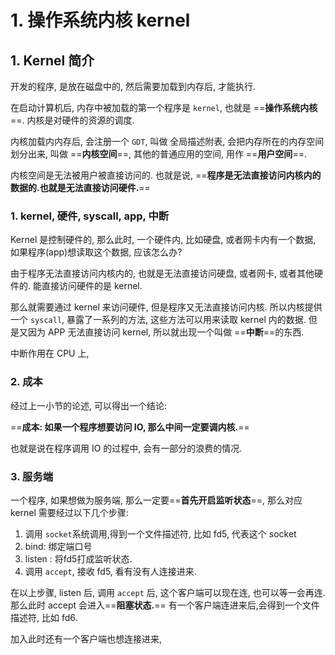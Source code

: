 # 1. 操作系统内核 kernel

## 1. Kernel 简介

开发的程序, 是放在磁盘中的, 然后需要加载到内存后, 才能执行. 

在启动计算机后, 内存中被加载的第一个程序是 `kernel`, 也就是 ==**操作系统内核**==. 内核是对硬件的资源的调度.

内核加载内内存后, 会注册一个 `GDT`, 叫做 全局描述附表, 会把内存所在的内存空间划分出来, 叫做 ==**内核空间**==, 其他的普通应用的空间, 用作 ==**用户空间**==. 

内核空间是无法被用户被直接访问的. 也就是说, ==**程序是无法直接访问内核内的数据的.也就是无法直接访问硬件.**==



### 1. kernel, 硬件,  syscall, app, 中断

Kernel 是控制硬件的, 那么此时, 一个硬件内, 比如硬盘, 或者网卡内有一个数据, 如果程序(app)想读取这个数据, 应该怎么办?

由于程序无法直接访问内核内的, 也就是无法直接访问硬盘, 或者网卡, 或者其他硬件的. 能直接访问硬件的是 kernel.  

那么就需要通过 kernel 来访问硬件, 但是程序又无法直接访问内核. 所以内核提供一个 `syscall`, 暴露了一系列的方法, 这些方法可以用来读取 kernel 内的数据. 但是又因为 APP 无法直接访问 kernel, 所以就出现一个叫做 ==**中断**==的东西.

中断作用在 CPU 上, 



### 2. 成本

经过上一小节的论述, 可以得出一个结论: 

==**成本: 如果一个程序想要访问 IO, 那么中间一定要调内核.**==

也就是说在程序调用 IO 的过程中, 会有一部分的浪费的情况.





### 3. 服务端

一个程序, 如果想做为服务端, 那么一定要==**首先开启监听状态**==, 那么对应 kernel 需要经过以下几个步骤:

1. 调用 `socket`系统调用,得到一个文件描述符, 比如 fd5, 代表这个 socket
2. bind: 绑定端口号
3. listen : 将fd5打成监听状态.
4. 调用 `accept`, 接收 fd5, 看有没有人连接进来.

在以上步骤, listen 后, 调用 `accept` 后, 这个客户端可以现在连, 也可以等一会再连. 那么此时 accept 会进入==**阻塞状态.**== 有一个客户端连进来后,会得到一个文件描述符, 比如 fd6.

加入此时还有一个客户端也想连接进来, 

